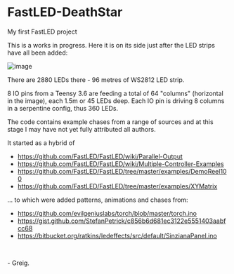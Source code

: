# FastLED-DeathStar
My first FastLED project

This is a works in progress. Here it is on its side just after the LED strips have all been added:

![image](https://user-images.githubusercontent.com/11004787/61619872-097fba80-acb3-11e9-891c-ef28d879c3e3.png)

There are 2880 LEDs there - 96 metres of WS2812 LED strip.

8 IO pins from a Teensy 3.6 are feeding a total of 64 "columns" (horizontal in the image), each 1.5m or 45 LEDs deep. Each IO pin is driving 8 columns in a serpentine config, thus 360 LEDs.

The code contains example chases from a range of sources and at this stage I may have not yet fully attributed all authors.

It started as a hybrid of
- https://github.com/FastLED/FastLED/wiki/Parallel-Output
- https://github.com/FastLED/FastLED/wiki/Multiple-Controller-Examples
- https://github.com/FastLED/FastLED/tree/master/examples/DemoReel100
- https://github.com/FastLED/FastLED/tree/master/examples/XYMatrix

... to which were added patterns, animations and chases from:
- https://github.com/evilgeniuslabs/torch/blob/master/torch.ino
- https://gist.github.com/StefanPetrick/c856b6d681ec3122e5551403aabfcc68
- https://bitbucket.org/ratkins/ledeffects/src/default/SinzianaPanel.ino

<br>

\- Greig.
